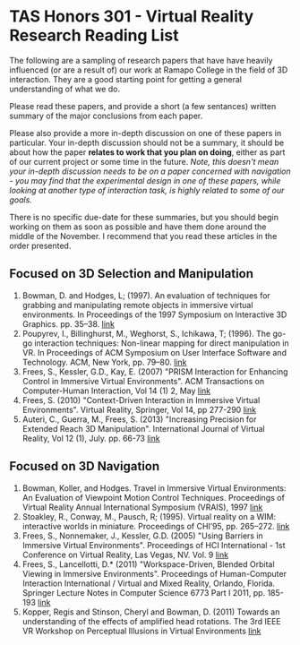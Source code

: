 # TAS Honors 301 - Virtual Reality Research Reading List
The following are a sampling of research papers that have have heavily influenced (or are a result of) our work at Ramapo College in the field of 3D interaction.  They are a good starting point for getting a general understanding of what we do.

Please read these papers, and provide a short (a few sentances) written summary of the major conclusions from each paper.  

Please also provide a more in-depth discussion on one of these papers in particular.  Your in-depth discussion should not be a summary, it should be about how the paper **relates to work that you plan on doing**, either as part of our current project or some time in the future.  *Note, this doesn't mean your in-depth discussion needs to be on a paper concerned with navigation - you may find that the experimental design in one of these papers, while looking at another type of interaction task, is highly related to some of our goals.*

There is no specific due-date for these summaries, but you should begin working on them as soon as possible and have them done around the middle of the November.  I recommend that you read these articles in the order presented.

## Focused on 3D Selection and Manipulation
1. Bowman, D. and Hodges, L; (1997). An evaluation of techniques for grabbing and manipulating remote objects in immersive virtual environments. In Proceedings of the 1997 Symposium on Interactive 3D Graphics. pp. 35–38. [link](1.pdf)1. Poupyrev, I., Billinghurst, M., Weghorst, S., Ichikawa, T; (1996). The go-go interaction techniques: Non-linear mapping for direct manipulation in VR. In Proceedings of ACM Symposium on User Interface Software and Technology. ACM, New York, pp. 79–80.  [link](2.pdf)1. Frees, S., Kessler, G.D., Kay, E. (2007) "PRISM Interaction for Enhancing Control in Immersive Virtual Environments". ACM Transactions on Computer-Human Interaction, Vol 14 (1) 2, May [link](3.pdf)1. Frees, S. (2010) "Context-Driven Interaction in Immersive Virtual Environments". Virtual Reality, Springer, Vol 14, pp 277-290 [link](4.pdf)
1. Auteri, C., Guerra, M., Frees, S. (2013) "Increasing Precision for Extended Reach 3D Manipulation". International Journal of Virtual Reality, Vol 12 (1), July. pp. 66-73   [link](5.pdf)## Focused on 3D Navigation
1. Bowman, Koller, and Hodges. Travel in Immersive Virtual Environments: An Evaluation of Viewpoint Motion Control Techniques. Proceedings of Virtual Reality Annual International Symposium (VRAIS), 1997 [link](6.pdf)
1. Stoakley, R., Conway, M., Pausch, R; (1995). Virtual reality on a WIM: interactive worlds in miniature. Proceedings of CHI’95, pp. 265–272. [link](7.pdf)
1. Frees, S., Nonnemaker, J., Kessler, G.D. (2005) "Using Barriers in Immersive Virtual Environments". Proceedings of HCI International - 1st Conference on Virtual Reality, Las Vegas, NV. Vol. 9 [link](8.pdf)
1. Frees, S., Lancellotti, D.* (2011) "Workspace-Driven, Blended Orbital Viewing in Immersive Environments". Proceedings of Human-Computer Interaction International / Virtual and Mixed Reality, Orlando, Florida. Springer Lecture Notes in Computer Science 6773 Part I 2011, pp. 185-193 [link](9.pdf)
1. Kopper, Regis and Stinson, Cheryl and Bowman, D. (2011) Towards an understanding of the effects of amplified head rotations.  The 3rd IEEE VR Workshop on Perceptual Illusions in Virtual Environments [link](10.pdf)

